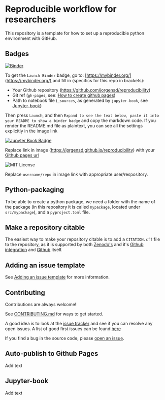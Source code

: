 # Reproducible workflow for researchers

This repository is a template for how to set up a reproducible python environment with GitHub.

## Badges

[![Binder](https://mybinder.org/badge_logo.svg)](https://mybinder.org/v2/gh/jorgensd/reproducibility/gh-pages?labpath=_sources)

To get the `Launch Binder` badge, go to: [https://mybinder.org/](https://mybinder.org/) and fill in (specifics for this repo in brackets):
- Your Github repository (https://github.com/jorgensd/reproducibility)
- Git ref (`gh-pages`, see: [How to create github pages](#ghpages))
- Path to notebook file (`_sources`, as generated by `jupyter-book`, see [Jupyter-book](#jupyterbook))

Then press `Launch`, and then `Expand to see the text below, paste it into your README to show a binder badge` and copy the markdown code. If you render the README.md file as plaintext, you can see all the settings explicitly in the image link

[![Jupyter Book Badge](https://jupyterbook.org/badge.svg)](https://jorgensd.github.io/reproducibility)

Replace link in image (https://jorgensd.github.io/reproducibility) with your [Github pages url](#ghpages)

![MIT License](https://img.shields.io/github/license/jorgensd/reproducibility)

Replace `username/repo` in image link with appropriate user/respository.

## Python-packaging

To be able to create a python package, we need a folder with the name of the package (in this repository it is called `mypackage`, located under `src/mypackage`), and a `pyproject.toml` file.


## Make a repository citable
The easiest way to make your repository citable is to add a `CITATION.cff` file to the repository, as it is supported by both 
[Zenodo's](https://zenodo.org/) and it's [Github integration](https://docs.github.com/en/repositories/archiving-a-github-repository/referencing-and-citing-content) and [Github](https://docs.github.com/en/repositories/managing-your-repositorys-settings-and-features/customizing-your-repository/about-citation-files) itself.

## Adding an issue template
See [Adding an issue template](https://docs.github.com/en/communities/using-templates-to-encourage-useful-issues-and-pull-requests/configuring-issue-templates-for-your-repository) for more information.

## Contributing

Contributions are always welcome!

See [CONTRIBUTING.md](CONTRIBUTING.md) for ways to get started.

A good idea is to look at the [issue tracker](https://github.com/jorgensd/reproducibility/issues) and see if you can resolve any open issues.  A list of good first issues can be found [here](https://github.com/jorgensd/reproducibility/contribute)

If you find a bug in the source code, please [open an issue](https://github.com/jorgensd/reproducibility/issues/new).


## <a id="ghpages"></a> Auto-publish to Github Pages

Add text

## <a id="jupyterbook"></a> Jupyter-book

Add text
